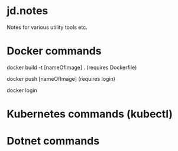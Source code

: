 # jd.notes
Notes for various utility tools etc.


# Docker commands
docker build -t [nameOfImage] . (requires Dockerfile)

docker push [nameOfImage] (requires login)

docker login

# Kubernetes commands (kubectl)



# Dotnet commands
